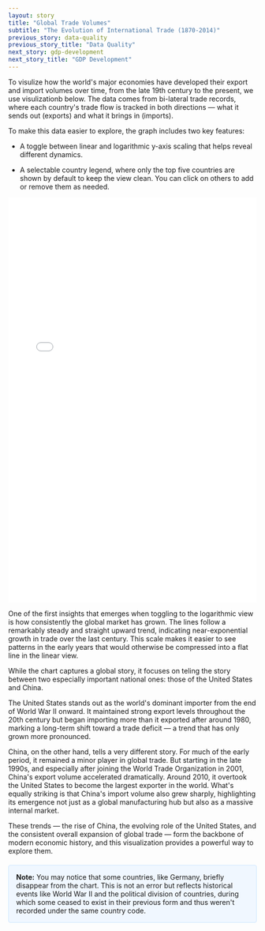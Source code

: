 ```yaml
---
layout: story
title: "Global Trade Volumes"
subtitle: "The Evolution of International Trade (1870-2014)"
previous_story: data-quality
previous_story_title: "Data Quality"
next_story: gdp-development
next_story_title: "GDP Development"
---
```



To visulize how the world's major economies have developed their export and import volumes over time, from the late 19th century to the present, we use visulizationb below. The data comes from bi-lateral trade records, where each country's trade flow is tracked in both directions — what it sends out (exports) and what it brings in (imports).

To make this data easier to explore, the graph includes two key features:

- A toggle between linear and logarithmic y-axis scaling that helps reveal different dynamics.

- A selectable country legend, where only the top five countries are shown by default to keep the view clean. You can click on others to add or remove them as needed.

<iframe src="../visualizations/trade_development.html" width="100%" height="820px" frameborder="0"></iframe>

One of the first insights that emerges when toggling to the logarithmic view is how consistently the global market has grown. The lines follow a remarkably steady and straight upward trend, indicating near-exponential growth in trade over the last century. This scale makes it easier to see patterns in the early years that would otherwise be compressed into a flat line in the linear view.

While the chart captures a global story, it focuses on teling the story between two especially important national ones: those of the United States and China.

The United States stands out as the world's dominant importer from the end of World War II onward. It maintained strong export levels throughout the 20th century but began importing more than it exported after around 1980, marking a long-term shift toward a trade deficit — a trend that has only grown more pronounced.

China, on the other hand, tells a very different story. For much of the early period, it remained a minor player in global trade. But starting in the late 1990s, and especially after joining the World Trade Organization in 2001, China's export volume accelerated dramatically. Around 2010, it overtook the United States to become the largest exporter in the world. What's equally striking is that China's import volume also grew sharply, highlighting its emergence not just as a global manufacturing hub but also as a massive internal market.

These trends — the rise of China, the evolving role of the United States, and the consistent overall expansion of global trade — form the backbone of modern economic history, and this visualization provides a powerful way to explore them.

<div style="background-color: #f0f7ff; border: 1px solid #cce5ff; border-radius: 4px; padding: 15px; margin: 20px 0;">
<strong>Note:</strong> You may notice that some countries, like Germany, briefly disappear from the chart. This is not an error but reflects historical events like World War II and the political division of countries, during which some ceased to exist in their previous form and thus weren't recorded under the same country code.
</div>



